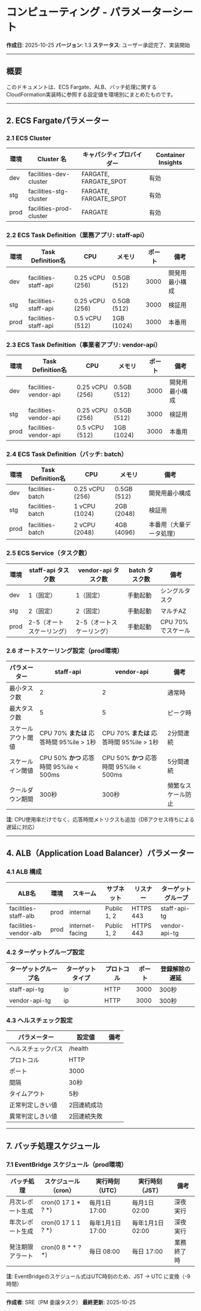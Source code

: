 # コンピューティング - パラメーターシート

**作成日**: 2025-10-25
**バージョン**: 1.3
**ステータス**: ユーザー承認完了、実装開始

---

## 概要

このドキュメントは、ECS Fargate、ALB、バッチ処理に関するCloudFormation実装時に参照する設定値を環境別にまとめたものです。

---

## 2. ECS Fargateパラメーター

### 2.1 ECS Cluster

| 環境 | Cluster 名 | キャパシティプロバイダー | Container Insights |
|------|-----------|----------------------|-------------------|
| dev | facilities-dev-cluster | FARGATE, FARGATE_SPOT | 有効 |
| stg | facilities-stg-cluster | FARGATE, FARGATE_SPOT | 有効 |
| prod | facilities-prod-cluster | FARGATE | 有効 |

### 2.2 ECS Task Definition（業務アプリ: staff-api）

| 環境 | Task Definition名 | CPU | メモリ | ポート | 備考 |
|------|------------------|-----|--------|--------|------|
| dev | facilities-staff-api | 0.25 vCPU (256) | 0.5GB (512) | 3000 | 開発用最小構成 |
| stg | facilities-staff-api | 0.25 vCPU (256) | 0.5GB (512) | 3000 | 検証用 |
| prod | facilities-staff-api | 0.5 vCPU (512) | 1GB (1024) | 3000 | 本番用 |

### 2.3 ECS Task Definition（事業者アプリ: vendor-api）

| 環境 | Task Definition名 | CPU | メモリ | ポート | 備考 |
|------|------------------|-----|--------|--------|------|
| dev | facilities-vendor-api | 0.25 vCPU (256) | 0.5GB (512) | 3000 | 開発用最小構成 |
| stg | facilities-vendor-api | 0.25 vCPU (256) | 0.5GB (512) | 3000 | 検証用 |
| prod | facilities-vendor-api | 0.5 vCPU (512) | 1GB (1024) | 3000 | 本番用 |

### 2.4 ECS Task Definition（バッチ: batch）

| 環境 | Task Definition名 | CPU | メモリ | 備考 |
|------|------------------|-----|--------|------|
| dev | facilities-batch | 0.25 vCPU (256) | 0.5GB (512) | 開発用最小構成 |
| stg | facilities-batch | 1 vCPU (1024) | 2GB (2048) | 検証用 |
| prod | facilities-batch | 2 vCPU (2048) | 4GB (4096) | 本番用（大量データ処理） |

### 2.5 ECS Service（タスク数）

| 環境 | staff-api タスク数 | vendor-api タスク数 | batch タスク数 | 備考 |
|------|------------------|-------------------|--------------|------|
| dev | 1（固定） | 1（固定） | 手動起動 | シングルタスク |
| stg | 2（固定） | 2（固定） | 手動起動 | マルチAZ |
| prod | 2-5（オートスケーリング） | 2-5（オートスケーリング） | 手動起動 | CPU 70%でスケール |

### 2.6 オートスケーリング設定（prod環境）

| パラメーター | staff-api | vendor-api | 備考 |
|------------|----------|-----------|------|
| 最小タスク数 | 2 | 2 | 通常時 |
| 最大タスク数 | 5 | 5 | ピーク時 |
| スケールアウト閾値 | CPU 70% **または** 応答時間 95%ile > 1秒 | CPU 70% **または** 応答時間 95%ile > 1秒 | 2分間連続 |
| スケールイン閾値 | CPU 50% **かつ** 応答時間 95%ile < 500ms | CPU 50% **かつ** 応答時間 95%ile < 500ms | 5分間連続 |
| クールダウン期間 | 300秒 | 300秒 | 頻繁なスケール防止 |

**注**: CPU使用率だけでなく、応答時間メトリクスも追加（DBアクセス待ちによる遅延に対応）

---

## 4. ALB（Application Load Balancer）パラメーター

### 4.1 ALB 構成

| ALB名 | 環境 | スキーム | サブネット | リスナー | ターゲットグループ |
|-------|------|---------|----------|---------|----------------|
| facilities-staff-alb | prod | internal | Public 1, 2 | HTTPS 443 | staff-api-tg |
| facilities-vendor-alb | prod | internet-facing | Public 1, 2 | HTTPS 443 | vendor-api-tg |

### 4.2 ターゲットグループ設定

| ターゲットグループ名 | ターゲットタイプ | プロトコル | ポート | 登録解除の遅延 |
|-------------------|---------------|----------|--------|--------------|
| staff-api-tg | ip | HTTP | 3000 | 300秒 |
| vendor-api-tg | ip | HTTP | 3000 | 300秒 |

### 4.3 ヘルスチェック設定

| パラメーター | 設定値 | 備考 |
|------------|--------|------|
| ヘルスチェックパス | /health | |
| プロトコル | HTTP | |
| ポート | 3000 | |
| 間隔 | 30秒 | |
| タイムアウト | 5秒 | |
| 正常判定しきい値 | 2回連続成功 | |
| 異常判定しきい値 | 2回連続失敗 | |

---

## 7. バッチ処理スケジュール

### 7.1 EventBridge スケジュール（prod環境）

| バッチ処理 | スケジュール（cron） | 実行時刻（UTC） | 実行時刻（JST） | 備考 |
|----------|-------------------|--------------|--------------|------|
| 月次レポート生成 | cron(0 17 1 * ? *) | 毎月1日 17:00 | 毎月1日 02:00 | 深夜実行 |
| 年次レポート生成 | cron(0 17 1 1 ? *) | 毎年1月1日 17:00 | 毎年1月1日 02:00 | 深夜実行 |
| 発注期限アラート | cron(0 8 * * ? *) | 毎日 08:00 | 毎日 17:00 | 業務終了時 |

**注**: EventBridgeのスケジュール式はUTC時刻のため、JST → UTC に変換（-9時間）

---

**作成者**: SRE（PM 委譲タスク）
**最終更新**: 2025-10-25
